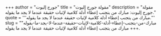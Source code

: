 +++
author = "جورج إليوت"
title = "مقولة جورج إليوت"
description = "مقولة جورج إليوت: مبارك من يتجنب إعطاء أدلة كلامية لإثبات حقيقة عندما لا يجد ما يقوله."
quote = '''مبارك من يتجنب إعطاء أدلة كلامية لإثبات حقيقة عندما لا يجد ما يقوله.'''
slug = "مبارك-من-يتجنب-إعطاء-أدلة-كلامية-لإثبات-حقيقة-عندما-لا-يجد-ما-يقوله"
+++
مبارك من يتجنب إعطاء أدلة كلامية لإثبات حقيقة عندما لا يجد ما يقوله.
